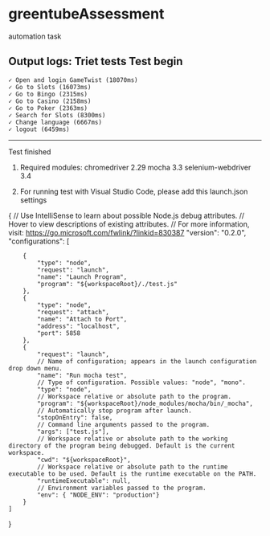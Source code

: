 # greentubeAssessment
automation task 

Output logs:
  Triet tests
Test begin
------------------------------------------------
    ✓ Open and login GameTwist (18070ms)
    ✓ Go to Slots (16073ms)
    ✓ Go to Bingo (2315ms)
    ✓ Go to Casino (2158ms)
    ✓ Go to Poker (2363ms)
    ✓ Search for Slots (8300ms)
    ✓ Change language (6667ms)
    ✓ logout (6459ms)
------------------------------------------------
Test finished


1. Required modules:
chromedriver 2.29
mocha 3.3
selenium-webdriver 3.4

2. For running test with Visual Studio Code, please add this launch.json settings

{
    // Use IntelliSense to learn about possible Node.js debug attributes.
    // Hover to view descriptions of existing attributes.
    // For more information, visit: https://go.microsoft.com/fwlink/?linkid=830387
    "version": "0.2.0",
    "configurations": [

        {
            "type": "node",
            "request": "launch",
            "name": "Launch Program",
            "program": "${workspaceRoot}/./test.js"
        },
        {
            "type": "node",
            "request": "attach",
            "name": "Attach to Port",
            "address": "localhost",
            "port": 5858
        },
		{
            "request": "launch",
			// Name of configuration; appears in the launch configuration drop down menu.
			"name": "Run mocha test",
			// Type of configuration. Possible values: "node", "mono".
			"type": "node",
			// Workspace relative or absolute path to the program.
			"program": "${workspaceRoot}/node_modules/mocha/bin/_mocha",
			// Automatically stop program after launch.
			"stopOnEntry": false,
			// Command line arguments passed to the program.
			"args": ["test.js"],
			// Workspace relative or absolute path to the working directory of the program being debugged. Default is the current workspace.
			"cwd": "${workspaceRoot}",
			// Workspace relative or absolute path to the runtime executable to be used. Default is the runtime executable on the PATH.
			"runtimeExecutable": null,
			// Environment variables passed to the program.
			"env": { "NODE_ENV": "production"}
		}
    ]
}
